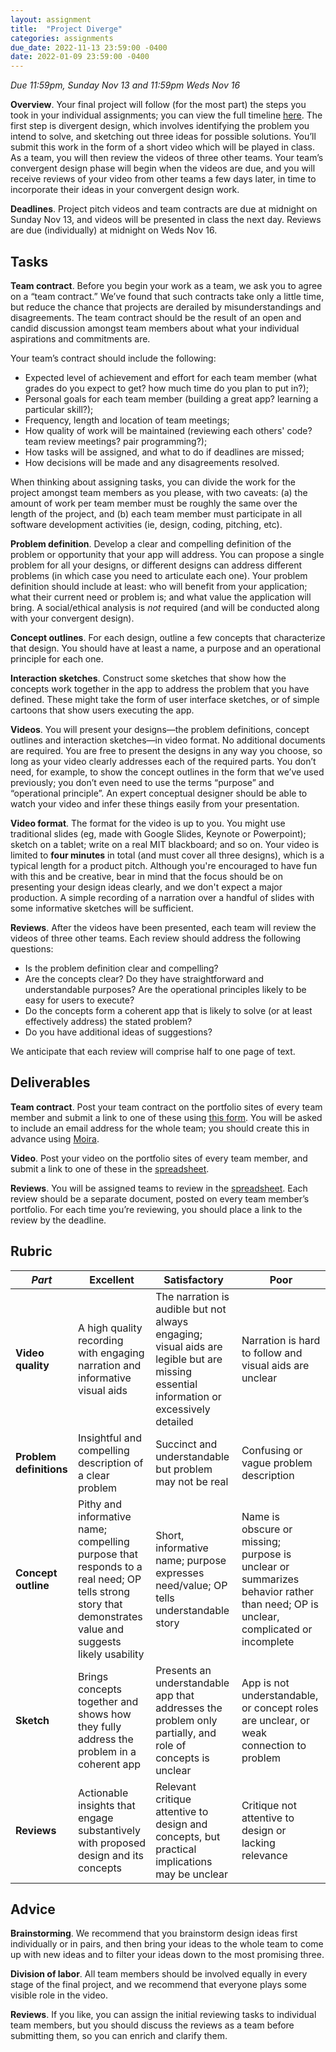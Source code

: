 ```yaml
---
layout: assignment
title:  "Project Diverge"
categories: assignments
due_date: 2022-11-13 23:59:00 -0400
date: 2022-01-09 23:59:00 -0400
---
```

*Due 11:59pm, Sunday Nov 13 and 11:59pm Weds Nov 16*

**Overview**. Your final project will follow (for the most part) the steps you took in your individual assignments; you can view the full timeline [here](https://61040-fa22.github.io/assignments/assignment-p0-overview.html). The first step is divergent design, which involves identifying the problem you intend to solve, and sketching out three ideas for possible solutions. You’ll submit this work in the form of a short video which will be played in class. As a team, you will then review the videos of three other teams. Your team’s convergent design phase will begin when the videos are due, and you will receive reviews of your video from other teams a few days later, in time to incorporate their ideas in your convergent design work.

**Deadlines**. Project pitch videos and team contracts are due at midnight on Sunday Nov 13, and videos will be presented in class the next day. Reviews are due (individually) at midnight on Weds Nov 16.

## Tasks

**Team contract**. Before you begin your work as a team, we ask you to agree on a “team contract.” We’ve found that such contracts take only a little time, but reduce the chance that projects are derailed by misunderstandings and disagreements. The team contract should be the result of an open and candid discussion amongst team members about what your individual aspirations and commitments are. 

Your team’s contract should include the following:

- Expected level of achievement and effort for each team member (what grades do you expect to get? how much time do you plan to put in?);
- Personal goals for each team member (building a great app? learning a particular skill?);
- Frequency, length and location of team meetings;
- How quality of work will be maintained (reviewing each others' code? team review meetings? pair programming?);
- How tasks will be assigned, and what to do if deadlines are missed;
- How decisions will be made and any disagreements resolved.

When thinking about assigning tasks, you can divide the work for the project amongst team members as you please, with two caveats: (a) the amount of work per team member must be roughly the same over the length of the project, and (b) each team member must participate in all software development activities (ie, design, coding, pitching, etc).

**Problem definition**. Develop a clear and compelling definition of the problem or opportunity that your app will address. You can propose a single problem for all your designs, or different designs can address different problems (in which case you need to articulate each one). Your problem definition should include at least: who will benefit from your application; what their current need or problem is; and what value the application will bring. A social/ethical analysis is *not* required (and will be conducted along with your convergent design).

**Concept outlines**. For each design, outline a few concepts that characterize that design. You should have at least a name, a purpose and an operational principle for each one. 

**Interaction sketches**. Construct some sketches that show how the concepts work together in the app to address the problem that you have defined. These might take the form of user interface sketches, or of simple cartoons that show users executing the app.

**Videos**. You will present your designs—the problem definitions, concept outlines and interaction sketches—in video format. No additional documents are required. You are free to present the designs in any way you choose, so long as your video clearly addresses each of the required parts. You don’t need, for example, to show the concept outlines in the form that we’ve used previously; you don’t even need to use the terms “purpose” and “operational principle”. An expert conceptual designer should be able to watch your video and infer these things easily from your presentation. 

**Video format**. The format for the video is up to you. You might use traditional slides (eg, made with Google Slides, Keynote or Powerpoint); sketch on a tablet; write on a real MIT blackboard; and so on. Your video is limited to **four minutes** in total (and must cover all three designs), which is a typical length for a product pitch. Although you're encouraged to have fun with this and be creative, bear in mind that the focus should be on presenting your design ideas clearly, and we don't expect a major production. A simple recording of a narration over a handful of slides with some informative sketches will be sufficient.

**Reviews**. After the videos have been presented, each team will review the videos of three other teams. Each review should address the following questions:
- Is the problem definition clear and compelling?
- Are the concepts clear? Do they have straightforward and understandable purposes? Are the operational principles likely to be easy for users to execute?
- Do the concepts form a coherent app that is likely to solve (or at least effectively address) the stated problem?
- Do you have additional ideas of suggestions? 

We anticipate that each review will comprise half to one page of text.

## Deliverables

**Team contract**. Post your team contract on the portfolio sites of every team member and submit a link to one of these using [this form](https://docs.google.com/forms/d/e/1FAIpQLSfvbqBn2gsOLaLed1OU-18QetxHA11yr-yKlIZWphT5OSsjhw/viewform). You will be asked to include an email address for the whole team; you should create this in advance using [Moira](https://ist.mit.edu/email-lists).

**Video**. Post your video on the portfolio sites of every team member, and submit a link to one of these in the [spreadsheet](https://docs.google.com/spreadsheets/d/1Ot_NrG4Lpm3niVVzTiFvMmbNtamijtljLU1p4NPXcxQ/edit?usp=sharing).

**Reviews**. You will be assigned teams to review in the [spreadsheet](https://docs.google.com/spreadsheets/d/1Ot_NrG4Lpm3niVVzTiFvMmbNtamijtljLU1p4NPXcxQ/edit?usp=sharing). Each review should be a separate document, posted on every team member’s portfolio. For each time you’re reviewing, you should place a link to the review by the deadline.
 
## Rubric


| *Part* | Excellent | Satisfactory | Poor
| ----- | ----- |----- |----- |
| **Video quality** | A high quality recording with engaging narration and informative visual aids | The narration is audible but not always engaging; visual aids are legible but are missing essential information or excessively detailed | Narration is hard to follow and visual aids are unclear |
| **Problem definitions** | Insightful and compelling description of a clear problem | Succinct and understandable but problem may not be real | Confusing or vague problem description |
| **Concept outline** | Pithy and informative name; compelling purpose that responds to a real need; OP tells strong story that demonstrates value and suggests likely usability | Short, informative name; purpose expresses need/value; OP tells understandable story | Name is obscure or missing; purpose is unclear or summarizes behavior rather than need; OP is unclear, complicated or incomplete |
| **Sketch** | Brings concepts together and shows how they fully address the problem in a coherent app | Presents an understandable app that addresses the problem only partially, and role of concepts is unclear | App is not understandable, or concept roles are unclear, or weak connection to problem |
| **Reviews** | Actionable insights that engage substantively with proposed design and its concepts | Relevant critique attentive to design and concepts, but practical implications may be unclear | Critique not attentive to design or lacking relevance |


## Advice

**Brainstorming**. We recommend that you brainstorm design ideas first individually or in pairs, and then bring your ideas to the whole team to come up with new ideas and to filter your ideas down to the most promising three.

**Division of labor**. All team members should be involved equally in every stage of the final project, and we recommend that everyone plays some visible role in the video.

**Reviews**. If you like, you can assign the initial reviewing tasks to individual team members, but you should discuss the reviews as a team before submitting them, so you can enrich and clarify them.